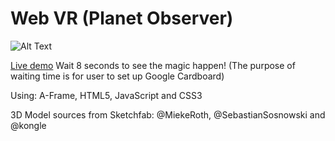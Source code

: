 # Web VR (Planet Observer)

![Alt Text](https://media.giphy.com/media/ZciX45fr7NQA47DcTq/giphy.gif)

[Live demo](https://liz-peng.github.io/WebVR/) Wait 8 seconds to see the magic happen! (The purpose of waiting time is for user to set up Google Cardboard)

Using: A-Frame, HTML5, JavaScript and CSS3

3D Model sources from Sketchfab: @MiekeRoth, @SebastianSosnowski and @kongle
